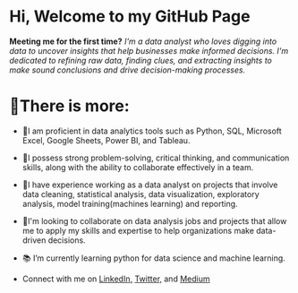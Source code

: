 # Hi, Welcome to my GitHub Page 


**Meeting me for the first time?** _I'm a data analyst who loves digging into data to uncover insights that help businesses make informed decisions. I'm dedicated to refining raw data, finding clues, and extracting insights to make sound conclusions and drive decision-making processes._

# 💫There is more:

- 🔸️I am proficient in data analytics tools such as Python, SQL, Microsoft Excel, Google Sheets, Power BI, and Tableau.

- 🔸️I possess strong problem-solving, critical thinking, and communication skills, along with the ability to collaborate effectively in a team.
- 🔸️I have experience working as a data analyst on projects that involve data cleaning, statistical analysis, data visualization, exploratory analysis, model training(machines learning) and reporting.
- 🤝I'm looking to collaborate on data analysis jobs and projects that allow me to apply my skills and expertise to help organizations make data-driven decisions.
- 📚 I’m currently learning python for data science and machine learning.
- Connect with me on [LinkedIn,](https://www.linkedin.com/in/gracious-ogbeme) [Twitter,](https://x.com/Gracious_Ogbeme?t=jU1NjbAxeA6Yq4JZ8tgg3Q&s=09) and [Medium](https://medium.com/@gracious.ogbeme)
